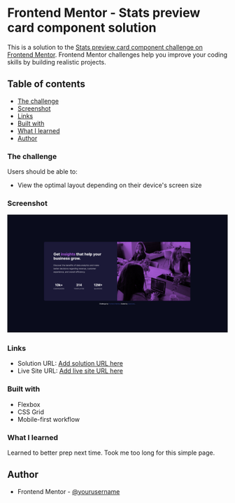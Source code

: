 # Frontend Mentor - Stats preview card component solution

This is a solution to the [Stats preview card component challenge on Frontend Mentor](https://www.frontendmentor.io/challenges/stats-preview-card-component-8JqbgoU62). Frontend Mentor challenges help you improve your coding skills by building realistic projects. 

## Table of contents

  - [The challenge](#the-challenge)
  - [Screenshot](#screenshot)
  - [Links](#links)
  - [Built with](#built-with)
  - [What I learned](#what-i-learned)
- [Author](#author)


### The challenge

Users should be able to:

- View the optimal layout depending on their device's screen size

### Screenshot

![](images/webVersionScreenshot.png)

### Links

- Solution URL: [Add solution URL here](https://www.frontendmentor.io/solutions/mobile-first-responsive-used-flex-and-grid-gFPi1BKVeY)
- Live Site URL: [Add live site URL here](https://stats-preview-card-component-main-kubot-dev.vercel.app/)

### Built with

- Flexbox
- CSS Grid
- Mobile-first workflow

### What I learned

Learned to better prep next time. Took me too long for this simple page.

## Author

- Frontend Mentor - [@yourusername](https://www.frontendmentor.io/profile/yourusername)

